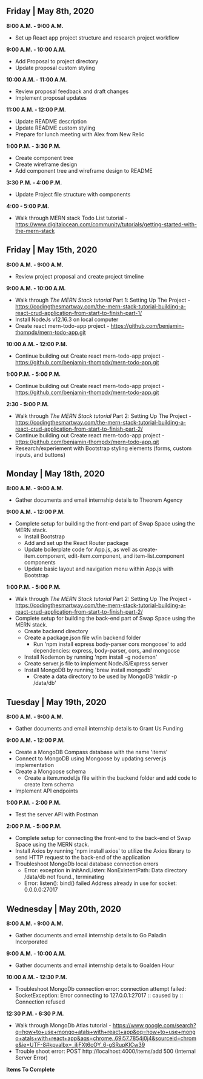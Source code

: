 ## Friday | May 8th, 2020

**8:00 A.M. - 9:00 A.M.** 
* Set up React app project structure and research project workflow

**9:00 A.M. - 10:00 A.M.**
* Add Proposal to project directory
* Update proposal custom styling

**10:00 A.M. - 11:00 A.M.**
* Review proposal feedback and draft changes
* Implement proposal updates

**11:00 A.M. - 12:00 P.M.**
* Update README description
* Update README custom styling
* Prepare for lunch meeting with Alex from New Relic 

**1:00 P.M. - 3:30 P.M.**
* Create component tree
* Create wireframe design
* Add component tree and wireframe design to README

**3:30 P.M. - 4:00 P.M.**
* Update Project file structure with components

**4:00 - 5:00 P.M.**
* Walk through MERN stack Todo List tutorial - https://www.digitalocean.com/community/tutorials/getting-started-with-the-mern-stack

## Friday | May 15th, 2020

**8:00 A.M. - 9:00 A.M.** 
* Review project proposal and create project timeline

**9:00 A.M. - 10:00 A.M.**
* Walk through _The MERN Stack tutorial_ Part 1: Setting Up The Project - https://codingthesmartway.com/the-mern-stack-tutorial-building-a-react-crud-application-from-start-to-finish-part-1/
* Install NodeJs v12.16.3 on local computer
* Create react mern-todo-app project - https://github.com/benjamin-thompdx/mern-todo-app.git

**10:00 A.M. - 12:00 P.M.**
* Continue building out Create react mern-todo-app project - https://github.com/benjamin-thompdx/mern-todo-app.git

**1:00 P.M. - 5:00 P.M.**
* Continue building out Create react mern-todo-app project - https://github.com/benjamin-thompdx/mern-todo-app.git

**2:30 - 5:00 P.M.**
* Walk through _The MERN Stack tutorial_ Part 2: Setting Up The Project - https://codingthesmartway.com/the-mern-stack-tutorial-building-a-react-crud-application-from-start-to-finish-part-2/
* Continue building out Create react mern-todo-app project - https://github.com/benjamin-thompdx/mern-todo-app.git
* Research/experiement with Bootstrap styling elements (forms, custom inputs, and buttons)

## Monday | May 18th, 2020

**8:00 A.M. - 9:00 A.M.** 
* Gather documents and email internship details to Theorem Agency

**9:00 A.M. - 12:00 P.M.**
* Complete setup for building the front-end part of Swap Space using the MERN stack.
  * Install Bootstrap
  * Add and set up the React Router package
  * Update boilerplate code for App.js, as well as create-item.component, edit-item.component, and item-list.component components
  * Update basic layout and navigation menu within App.js with Bootstrap

**1:00 P.M. - 5:00 P.M.**
* Walk through _The MERN Stack tutorial_ Part 2: Setting Up The Project - https://codingthesmartway.com/the-mern-stack-tutorial-building-a-react-crud-application-from-start-to-finish-part-2/
* Complete setup for building the back-end part of Swap Space using the MERN stack.
  * Create backend directory
  * Create a package.json file w/in backend folder
    * Run 'npm install express body-parser cors mongoose' to add dependencies: express, body-parser, cors, and mongoose
  * Install Nodemon by running 'npm install -g nodemon'
  * Create server.js file to implement NodeJS/Express server
  * Install MongoDB by running 'brew install mongodb'
    * Create a data directory to be used by MongoDB 'mkdir -p /data/db'

## Tuesday | May 19th, 2020

**8:00 A.M. - 9:00 A.M.** 
  * Gather documents and email internship details to Grant Us Funding

**9:00 A.M. - 12:00 P.M.** 
* Create a MongoDB Compass database with the name 'items'
* Connect to MongoDB using Mongoose by updating server.js implementation
* Create a Mongoose schema
  * Create a item.model.js file within the backend folder and add code to create Item schema
* Implement API endpoints

**1:00 P.M. - 2:00 P.M.**
* Test the server API with Postman

**2:00 P.M. - 5:00 P.M.**
* Complete setup for connecting the front-end to the back-end of Swap Space using the MERN stack.
* Install Axios by running 'npm install axios' to utilize the Axios library to send HTTP request to the back-end of the application
* Troubleshoot MongoDb local database connection errors
  * Error: exception in initAndListen: NonExistentPath: Data directory /data/db not found., terminating
  * Error: listen(): bind() failed Address already in use for socket: 0.0.0.0:27017

## Wednesday | May 20th, 2020

**8:00 A.M. - 9:00 A.M.**
* Gather documents and email internship details to Go Paladin Incorporated

**9:00 A.M. - 10:00 A.M.**
* Gather documents and email internship details to Goalden Hour

**10:00 A.M. - 12:30 P.M.**
* Troubleshoot MongoDb connection error: connection attempt failed: SocketException: Error connecting to 127.0.0.1:27017 :: caused by :: Connection refused

**12:30 P.M. - 6:30 P.M.**
* Walk through MongoDb Atlas tutorial - https://www.google.com/search?q=how+to+use+mongo+atals+with+react+app&oq=how+to+use+mongo+atals+with+react+app&aqs=chrome..69i57.7854j0j4&sourceid=chrome&ie=UTF-8#kpvalbx=_iIjFXt6cOY_6-gSRupKICw39
* Trouble shoot error: POST http://localhost:4000/items/add 500 (Internal Server Error)

**Items To Complete**
<!-- * Import axios (import axios from 'axios') within the create-item.component.js component -->
<!-- * Write code responsible for sending the new item element's data to the back-end (POST request) within the onSubmit method of create-item.component.js component -->
<!-- * Run application usins 'npm start' and fill out New Item form and submit, then check to make sure request successfully sent by making a GET request within Postman (http://localhost:4000/items) - If request returns a 200 OK and item details are displayed, the form is successfully making OST requests to the database -->
<!-- * Within item-list.component.js component import "{ Link } from 'react-router-dom'" and "axios from 'axios'" -->
<!-- * Within the item-list.component.js component initialize the state with an empty items array -->
<!-- * Within the item-list.component.js component add the 'componentDidMount()' lifecycle method (GET request to access the /items endpoint) -->
<!-- * Update the return statement in the render function to display Swap Space items -->
<!-- * Create a itemList method to output a table row for each item object -->
<!-- * Within the item-list.component.js component implement the Item component which will output the table row that contains the values of the properties of the item object passed into that component -->

